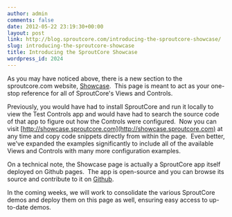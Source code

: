 ```yaml
---
author: admin
comments: false
date: 2012-05-22 23:19:30+00:00
layout: post
link: http://blog.sproutcore.com/introducing-the-sproutcore-showcase/
slug: introducing-the-sproutcore-showcase
title: Introducing the SproutCore Showcase
wordpress_id: 2024
---
```


As you may have noticed above, there is a new section to the sproutcore.com website, [Showcase](http://showcase.sproutcore.com).  This page is meant to act as your one-stop reference for all of SproutCore's Views and Controls.

Previously, you would have had to install SproutCore and run it locally to view the Test Controls app and would have had to search the source code of that app to figure out how the Controls were configured.  Now you can visit [http://showcase.sproutcore.com](http://showcase.sproutcore.com) at any time and copy code snippets directly from within the page.  Even better, we've expanded the examples significantly to include all of the available Views and Controls with many more configuration examples.

On a technical note, the Showcase page is actually a SproutCore app itself deployed on Github pages.  The app is open-source and you can browse its source and contribute to it on [Github](https://github.com/sproutcore/showcase).

In the coming weeks, we will work to consolidate the various SproutCore demos and deploy them on this page as well, ensuring easy access to up-to-date demos.
